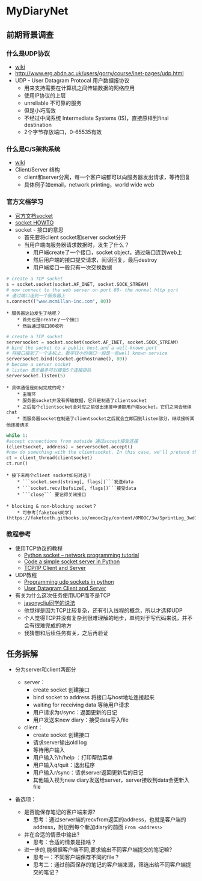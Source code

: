 # MyDiaryNet

## 前期背景调查

### 什么是UDP协议
* [wiki](https://en.wikipedia.org/wiki/User_Datagram_Protocol)
* http://www.erg.abdn.ac.uk/users/gorry/course/inet-pages/udp.html
* UDP - User Datagram Protocal 用户数据报协议
	* 用来支持需要在计算机之间传输数据的网络应用
	* 使用IP协议的上层
	* unreliable 不可靠的服务
	* 但是小巧高效
	* 不经过中间系统 Intermediate Systems (IS)，直接原样到final destination
	* 2个字节存放端口，0-65535有效

### 什么是C/S架构系统
* [wiki](https://en.wikipedia.org/wiki/Client%E2%80%93server_model)
* Client/Server 结构
	* client和server分离，每一个客户端都可以向服务器发出请求，等待回复
	* 具体例子如email，network printing，world wide web

### 官方文档学习
* [官方文档socket](https://docs.python.org/2.7/library/socket.html)
* [socket HOWTO](https://docs.python.org/2/howto/sockets.html)
* socket - 接口的意思
	* 首先要将client socket和server socket分开
	* 当用户端向服务器请求数据时，发生了什么？
		* 用户端create了一个接口，socket object，通过端口连到web上
		* 然后用户端的接口提交请求，阅读回复，最后destroy
		* 用户端接口一般只有一次交换数据
```python
# create a TCP socket 
s = socket.socket(socket.AF_INET, socket.SOCK_STREAM)
# now connect to the web server on port 80- the normal http port 
# 通过端口连到一个服务器上
s.connect(("www.mcmillan-inc.com", 80))
```
	* 服务器这边发生了啥呢？
		* 首先也是create了一个接口
		* 然后通过端口80收听
```python
# create a TCP socket
serversocket = socket.socket(socket.AF_INET, socket.SOCK_STREAM)
# bind the socket to a public host,and a well-known port
# 将接口接到了一个主机上，数字较小的端口一般是一些well known service
serversocket.bind((socket.gethostname(), 80))
# become a server socket
# listen 表示最多可以接受5个连接排队
serversocket.listen(5)
```
	* 具体通信是如何完成的呢？
		* 主循环
		* 服务器socket并没有传输数据，它只是制造了clientsocket
		* 之后每个clientsocket会对应之前做出连接申请额用户端socket，它们之间会继续chat
		* 而服务器socket在制造了clientsocket之后就会立即回到listen部分，继续接听其他连接请求
```python
while 1:
#accept connections from outside 通过accept接受连接
(clientsocket, address) = serversocket.accept()
#now do something with the clientsocket. In this case, we'll pretend this is a threaded server
ct = client_thread(clientsocket)
ct.run()
```
	* 接下来两个client socket如何对话？
		* ```socket.send(string[, flags])```发送data
		* ```socket.recv(bufsize[, flags])```接受data
		* ```close``` 要记得关闭接口

	* blocking & non-blocking socket？
		* 可参考[faketook同学](https://faketooth.gitbooks.io/omooc2py/content/0MOOC/3w/SprintLog_3wd1.html)

### 教程参考
* 使用TCP协议的教程
	* [Python socket – network programming tutorial](http://www.binarytides.com/python-socket-programming-tutorial/)
	* [Code a simple socket server in Python](http://www.binarytides.com/python-socket-server-code-example/)
	* [TCP/IP Client and Server](https://pymotw.com/2/socket/tcp.html)
* UDP教程
	* [Programming udp sockets in python](http://www.binarytides.com/programming-udp-sockets-in-python/)
	* [User Datagram Client and Server](https://pymotw.com/2/socket/udp.html)
* 有关为什么这次任务使用UDP而不是TCP
	* [jasonycliu同学的说法](https://jasonycliu.gitbooks.io/omooc2py/content/1sTry/net101.html)
	* 他觉得是因为TCP比较复杂，还有引入线程的概念，所以才选择UDP
	* 个人觉得TCP并没有复杂到很难理解的地步，单纯对于写代码来说，并不会有很难完成的地方
	* 我猜想和后续任务有关，之后再验证
## 任务拆解
* 分为server和client两部分
	* server：
		* create socket 创建接口
		* bind socket to address 将接口与host地址连接起来
		* waiting for receiving data 等待用户请求
		* 用户请求为r/sync：返回更新的日记
		* 用户发送来new diary：接受data写入file
	* client：
		* create socket 创建接口
		* 请求server输出old log
		* 等待用户输入
		* 用户输入?/h/help ：打印帮助菜单
		* 用户输入q/quit：退出程序
		* 用户输入r/sync：请求server返回更新后的日记
		* 其他输入视为new diary发送给server，server接收到data会更新入file
													
* 备选项：
	* 是否能保存笔记的客户端来源?
		* 思考：通过server端的recvfrom返回的address，也就是客户端的address，附加到每个新加diary的前面 ```From <address>```
	* 并在合适的情景中输出?
		* 思考：合适的情景是指啥？
	* 进一步的,能根据客户端不同,要求输出不同客户端提交的笔记嘛?
		* 思考一：不同客户端保存不同的file？
		* 思考二：通过前面保存的笔记的客户端来源，筛选出给不同客户端提交的笔记？

